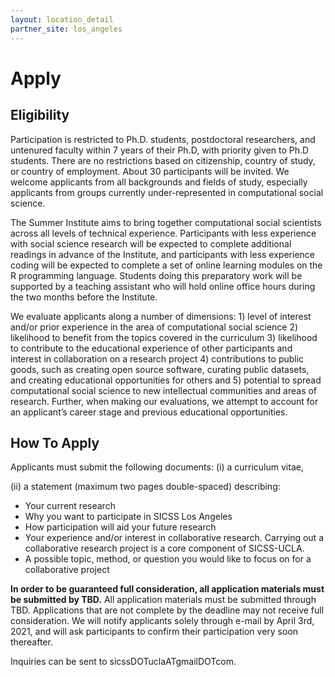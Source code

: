 ```yaml
---
layout: location_detail
partner_site: los_angeles
---
```


# Apply

## Eligibility

Participation is restricted to Ph.D. students, postdoctoral researchers, and untenured faculty within 7 years of their Ph.D, with priority given to Ph.D students. There are no restrictions based on citizenship, country of study, or country of employment. About 30 participants will be invited. We welcome applicants from all backgrounds and fields of study, especially applicants from groups currently under-represented in computational social science.

The Summer Institute aims to bring together computational social scientists across all levels of technical experience. Participants with less experience with social science research will be expected to complete additional readings in advance of the Institute, and participants with less experience coding will be expected to complete a set of online learning modules on the R programming language. Students doing this preparatory work will be supported by a teaching assistant who will hold online office hours during the two months before the Institute.

We evaluate applicants along a number of dimensions: 1) level of interest and/or prior experience in the area of computational social science 2) likelihood to benefit from the topics covered in the curriculum 3) likelihood to contribute to the educational experience of other participants and interest in collaboration on a research project 4) contributions to public goods, such as creating open source software, curating public datasets, and creating educational opportunities for others and 5) potential to spread computational social science to new intellectual communities and areas of research. Further, when making our evaluations, we attempt to account for an applicant’s career stage and previous educational opportunities.

## How To Apply

Applicants must submit the following documents: 
(i) a curriculum vitae, 

(ii) a statement (maximum two pages double-spaced) describing:
 - Your current research
 - Why you want to participate in SICSS Los Angeles
 - How participation will aid your future research
 - Your experience and/or interest in collaborative research. Carrying out a collaborative research project is a core component of SICSS-UCLA.
 - A possible topic, method, or question you would like to focus on for a collaborative project


**In order to be guaranteed full consideration, all application materials must be submitted by TBD.** All application materials must be submitted through TBD. Applications that are not complete by the deadline may not receive full consideration. We will notify applicants solely through e-mail by April 3rd, 2021, and will ask participants to confirm their participation very soon thereafter.

Inquiries can be sent to sicssDOTuclaATgmailDOTcom.
